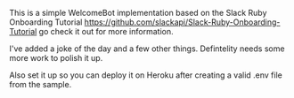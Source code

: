 This is a simple WelcomeBot implementation based on the Slack Ruby Onboarding Tutorial https://github.com/slackapi/Slack-Ruby-Onboarding-Tutorial go check it out for more information.

I've added a joke of the day and a few other things. Defintelity needs some more work to polish it up.

Also set it up so you can deploy it on Heroku after creating a valid .env file from the sample.